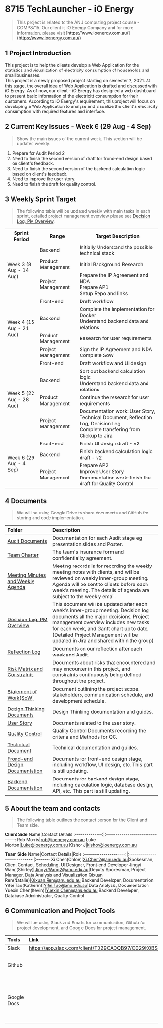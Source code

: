 # 8715 TechLauncher - iO Energy
> This project is related to the ANU computing project course - COMP8715. Our client is iO Energy Company and for more information, please visit [https://www.ioenergy.com.au/](https://www.ioenergy.com.au/)  

## 1 Project Introduction
This project is to help the clients develop a Web Application for the statistics and visualization of electricity consumption of households and small businesses.   
This project is a newly proposed project starting on semester 2, 2021. At this stage, the overall idea of Web Application is drafted and discussed with iO Energy.
As of now, our client - iO Energy has designed a web dashboard to present basic information of the electricitt consumption for their customers. According to iO Energy's requirement, this project will focus on developing a Web Application to analyse and visualize the client's electricity consumption with required features and interface.  

## 2 Current Key Issues - Week 6 (29 Aug - 4 Sep)
> Show the main issues of the current week. This section will be updated weekly.
1. Prepare for Audit Period 2.
2. Need to finish the second version of draft for frond-end design based on client's feedback.
3. Need to finish the second version of the backend calculation logic based on client's feedback.
4. Need to improve the user story.
5. Need to finish the draft for quality control.



## 3 Weekly Sprint Target

> The following table will be updated weekly with main tasks in each sprint, detailed project management overview please see [Decision Log, PM Overview](https://docs.google.com/spreadsheets/d/1tHocQ0SCRXdcdFboAhy9FC6_8R-uE7wCzc9LjX0xFbA/edit#gid=1106146888).

<table>
    <tr>
        <th>Sprint Period</th><th>Range</th><th>Target Description</th>
    </tr>
  <tr>
        <td rowspan="4">Week 3 (8 Aug - 14 Aug)</td>
    <tr>
      <td>Backend</td><td>Initially Understand the possible technical stack</td>
    </tr>
    <tr>
        <td>Product Management</td><td>Initial Background Research</td>
    </tr>
      <tr>
        <td>Project Management</td><td>Prepare the IP Agreement and NDA<br>Prepare AP1<br>Setup Repo and links</td>
    </tr>
  <tr>
    <tr>
        <td rowspan="4">Week 4 (15 Aug - 21 Aug)</td><td>Front-end</td><td>Draft workflow</td>
    </tr>
    <tr>
      <td>Backend</td><td>Complete the implementation for Docker<br>Understand backend data and relations</td>
    </tr>
    <tr>
        <td>Product Management</td><td>Research for user requirements</td>
    </tr>
      <tr>
        <td>Project Management</td><td>Sign the IP Agreement and NDA<br>Complete SoW</td>
    </tr>
  <tr>
        <td rowspan="4">Week 5 (22 Aug - 28 Aug)</td><td>Front-end</td><td>Draft workflow and UI design</td>
    </tr>
    <tr>
      <td>Backend</td><td>Sort out backend calculation logic<br>Understand backend data and relations</td>
    </tr>
    <tr>
        <td>Product Management</td><td>Continue the research for user requirements</td>
    </tr>
      <tr>
        <td>Project Management</td><td>Documentation work: User Story, Technical Document, Reflection Log, Decision Log<br>Complete transfering from Clickup to Jira</td>
    </tr>
  <tr>
        <td rowspan="4">Week 6 (29 Aug - 4 Sep)</td><td>Front-end</td><td>Finish UI design draft - v2</td>
    </tr>
    <tr>
      <td>Backend</td><td>Finish backend calculation logic draft - v2</td>
    </tr>
      <tr>
        <td>Project Management</td><td>Prepare AP2<br>Improve User Story<br>Documentation work: finish the draft for Quality Control</td>
    </tr>
</table>




## 4 Documents
> We will be using Google Drive to share documents and GitHub for storing and code implementation.

Folder|Description
:-----------|:-----------
[Audit Documents](https://drive.google.com/drive/folders/1QcUuUUmxzavHi3M87q3o9UUJ5kjPjWxQ?usp=sharing)|Documentation for each Audit stage eg presentation slides and Poster.
[Team Charter](https://github.com/YuexinChen96/8715-IOEnergy/blob/main/Documents/Team%20Charter.pdf)|The team's insurance form and confidentiality agreement.
[Meeting Minutes and Weekly Agenda](https://docs.google.com/document/d/1WfmBg25TnX-3wSLOrmrzqYUeipr9Bp1ApxWZHz_fFVg/edit?usp=sharing)|Meeting records is for recording the weekly meeting notes with clients, and will be reviewed on weekly inner-group meeting. Agenda will be sent to clients before each week's meeting. The details of agenda are subject to the weekly email.
[Decision Log, PM Overview](https://docs.google.com/spreadsheets/d/1tHocQ0SCRXdcdFboAhy9FC6_8R-uE7wCzc9LjX0xFbA/edit?usp=sharing)|This document will be updated after each week's inner-group meeting. Decision log documents all the major decisions. Project management overview includes new tasks for each week, and Gantt chart up to date. (Detailed Project Management will be updated in Jira and shared within the group)
[Reflection Log](https://docs.google.com/document/d/1IF-PVXPF5HONpjKUjhgFBr3hapASjIB6g5jkJHNrMN8/edit?usp=sharing)|Documents on our reflection after each week and Audit.
[Risk Matrix and Constraints](https://docs.google.com/spreadsheets/d/1DvPCkr_r0QE0AbWKD3gFRCs_AlMRYpD5SWJIlRuuesc/edit?usp=sharing)|Documents about risks that encountered and may encounter in this project, and constraints continuously being defined throughout the project.
[Statement of Work(SoW)](https://github.com/YuexinChen96/8715-IOEnergy/blob/main/Documents/SoW%20IO%20Energy.pdf)|Document outlining the project scope, stakeholders, communication schedule, and development schedule.
[Design Thinking Documents](https://github.com/YuexinChen96/8715-IOEnergy/tree/main/Documents/Design%20think%20process)|Design Thinking documentation and guides.
[User Story](https://miro.com/app/board/o9J_l1Qz2wo=/)|Documents related to the user story.
[Quality Control](https://docs.google.com/document/d/1xknVvc5jmiw_VynZByURVQMFdgy-Fd75s3e7X6zL_Zo/edit?usp=sharing)|Quality Control Documents recording the criteria  and Methods for QC.
[Technical Document](https://docs.google.com/document/d/12pLYh_JzcEyuNyaVx0ghlucgYspW8Km99rD-0CdaGDI/edit?usp=sharing)|Technical documentation and guides.
[Frond-end Design Documentation](https://drive.google.com/drive/folders/1N9fAUawHQ3J3rCwoB5HZKjTp0qxK1SCH)|Documents for front-end design stage, including workflow, UI design, etc. This part is still updating.
[Backend Documentation](https://drive.google.com/drive/folders/1phUNyaAKGIw9y4KeGKjUpYZHrED0H0ix?usp=sharing)|Documents for backend design stage, including calculation logic, database design, API, etc. This part is still updating.



## 5 About the team and contacts
> The following table outlines the contact person for the Client and Team side.  

**Client Side**
Name|Contact Details
:--------------:|:-------------------------------:
Rob Morris|rob@ioenergy.com.au
Luke Morton|Luke@ioenergy.com.au
Kishor J|kishor@ioenergy.com.au


**Team Side**
Name|Contact Details|Role
:---------------------:|:----------------------------:|:-------
Xi Chen(Chloe)|Xi.Chen2@anu.edu.au|Spokesman, Client Contact, Scheduling, UI Designer, Front-end Developer
Jingyi Wang(Shirley)|Jingyi.Wang2@anu.edu.au|Deputy Spokesman, Project Manager, Data Analysis and Visualization
Qixuan Ren(Natalie)|Qixuan.Ren@anu.edu.au|Backend Developer, Documentation
Yifei Tao(Katherin)|Yifei.Tao@anu.edu.au|Data Analysis, Documentation
Yuexin Chen(Kevin)|Yuexin.Chen@anu.edu.au|Backend Developer, Database Administrator, Quality Control


## 6 Communication and Project Tools
> We will be using Slack and Emails for communication, Github for project development, and Google Docs for project management.

Tools|Link|How to access
:------|:------------------|:------------
Slack|https://app.slack.com/client/T029CADQB97/C029K0BSESE|Click the link
Github| |Please email Yuexin Chen at Yuexin.Chen@anu.edu.au for repo access
Google Docs| |We will list the links for documents in this page Part 4. Please email Yifei Tao at Yifei.Tao@anu.edu.au for document access if you encounter any issues.
